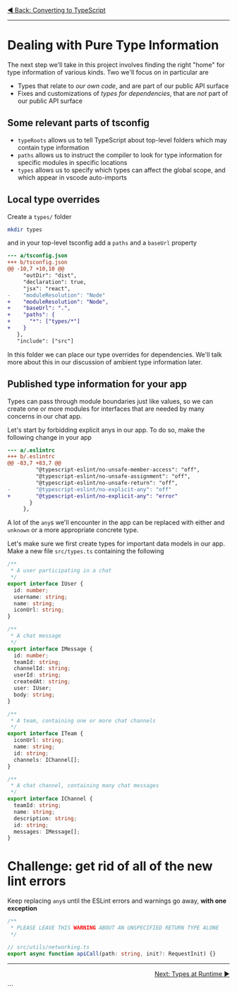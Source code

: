 <p align='left'>
 <a href="./06-converting-to-ts.md">◀ Back: Converting to TypeScript</a>
</p>

---

# Dealing with Pure Type Information

The next step we'll take in this project involves finding the right "home" for
type information of various kinds. Two we'll focus on in particular are

- Types that relate to _our own code_, and are part of our public API surface
- Fixes and customizations of _types for dependencies_, that are _not_ part of our public API surface

## Some relevant parts of tsconfig

- `typeRoots` allows us to tell TypeScript about top-level folders which may contain type information
- `paths` allows us to instruct the compiler to look for type information for specific modules in specific locations
- `types` allows us to specify which types can affect the global scope, and which appear in vscode auto-imports

## Local type overrides

Create a `types/` folder

```sh
mkdir types
```

and in your top-level tsconfig add a `paths` and a `baseUrl` property

```diff
--- a/tsconfig.json
+++ b/tsconfig.json
@@ -10,7 +10,10 @@
     "outDir": "dist",
     "declaration": true,
     "jsx": "react",
-    "moduleResolution": "Node"
+    "moduleResolution": "Node",
+    "baseUrl": ".",
+    "paths": {
+      "*": ["types/*"]
+    }
   },
   "include": ["src"]
```

In this folder we can place our type overrides for dependencies. We'll talk more about
this in our discussion of ambient type information later.

## Published type information for your app

Types can pass through module boundaries just like values, so we can create
one or more modules for interfaces that are needed by many concerns in our
chat app.

Let's start by forbidding explicit anys in our app. To do so, make the following
change in your app

```diff
--- a/.eslintrc
+++ b/.eslintrc
@@ -83,7 +83,7 @@
         "@typescript-eslint/no-unsafe-member-access": "off",
         "@typescript-eslint/no-unsafe-assignment": "off",
         "@typescript-eslint/no-unsafe-return": "off",
-        "@typescript-eslint/no-explicit-any": "off"
+        "@typescript-eslint/no-explicit-any": "error"
       }
     },
```

A lot of the `any`s we'll encounter in the app can be replaced with either
and `unknown` or a more appropriate concrete type.

Let's make sure we first create types for important data models in our app.
Make a new file `src/types.ts` containing the following

```ts
/**
 * A user participating in a chat
 */
export interface IUser {
  id: number;
  username: string;
  name: string;
  iconUrl: string;
}

/**
 * A chat message
 */
export interface IMessage {
  id: number;
  teamId: string;
  channelId: string;
  userId: string;
  createdAt: string;
  user: IUser;
  body: string;
}

/**
 * A team, containing one or more chat channels
 */
export interface ITeam {
  iconUrl: string;
  name: string;
  id: string;
  channels: IChannel[];
}

/**
 * A chat channel, containing many chat messages
 */
export interface IChannel {
  teamId: string;
  name: string;
  description: string;
  id: string;
  messages: IMessage[];
}
```

# Challenge: get rid of all of the new lint errors

Keep replacing `any`s until the ESLint errors and warnings go away, **with one exception**

```ts
/**
 * PLEASE LEAVE THIS WARNING ABOUT AN UNSPECIFIED RETURN TYPE ALONE
 */

// src/utils/networking.ts
export async function apiCall(path: string, init?: RequestInit) {}
```

---

<p align='right'>
 <a href="./08-types-at-runtime.md">Next: Types at Runtime ▶</a>
</p>
```
